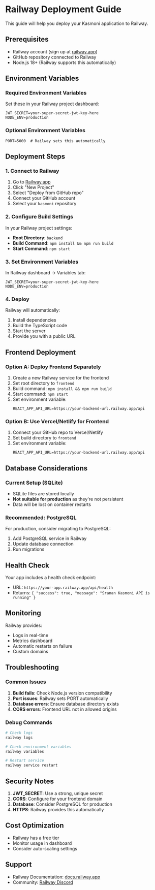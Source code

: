 # Railway Deployment Guide

This guide will help you deploy your Kasmoni application to Railway.

## Prerequisites

- Railway account (sign up at [railway.app](https://railway.app))
- GitHub repository connected to Railway
- Node.js 18+ (Railway supports this automatically)

## Environment Variables

### Required Environment Variables

Set these in your Railway project dashboard:

```
JWT_SECRET=your-super-secret-jwt-key-here
NODE_ENV=production
```

### Optional Environment Variables

```
PORT=5000  # Railway sets this automatically
```

## Deployment Steps

### 1. Connect to Railway

1. Go to [Railway.app](https://railway.app)
2. Click "New Project"
3. Select "Deploy from GitHub repo"
4. Connect your GitHub account
5. Select your `kasmoni` repository

### 2. Configure Build Settings

In your Railway project settings:

- **Root Directory**: `backend`
- **Build Command**: `npm install && npm run build`
- **Start Command**: `npm start`

### 3. Set Environment Variables

In Railway dashboard → Variables tab:

```
JWT_SECRET=your-super-secret-jwt-key-here
NODE_ENV=production
```

### 4. Deploy

Railway will automatically:
1. Install dependencies
2. Build the TypeScript code
3. Start the server
4. Provide you with a public URL

## Frontend Deployment

### Option A: Deploy Frontend Separately

1. Create a new Railway service for the frontend
2. Set root directory to `frontend`
3. Build command: `npm install && npm run build`
4. Start command: `npm start`
5. Set environment variable:
   ```
   REACT_APP_API_URL=https://your-backend-url.railway.app/api
   ```

### Option B: Use Vercel/Netlify for Frontend

1. Connect your GitHub repo to Vercel/Netlify
2. Set build directory to `frontend`
3. Set environment variable:
   ```
   REACT_APP_API_URL=https://your-backend-url.railway.app/api
   ```

## Database Considerations

### Current Setup (SQLite)
- SQLite files are stored locally
- **Not suitable for production** as they're not persistent
- Data will be lost on container restarts

### Recommended: PostgreSQL
For production, consider migrating to PostgreSQL:

1. Add PostgreSQL service in Railway
2. Update database connection
3. Run migrations

## Health Check

Your app includes a health check endpoint:
- URL: `https://your-app.railway.app/api/health`
- Returns: `{ "success": true, "message": "Sranan Kasmoni API is running" }`

## Monitoring

Railway provides:
- Logs in real-time
- Metrics dashboard
- Automatic restarts on failure
- Custom domains

## Troubleshooting

### Common Issues

1. **Build fails**: Check Node.js version compatibility
2. **Port issues**: Railway sets PORT automatically
3. **Database errors**: Ensure database directory exists
4. **CORS errors**: Frontend URL not in allowed origins

### Debug Commands

```bash
# Check logs
railway logs

# Check environment variables
railway variables

# Restart service
railway service restart
```

## Security Notes

1. **JWT_SECRET**: Use a strong, unique secret
2. **CORS**: Configure for your frontend domain
3. **Database**: Consider PostgreSQL for production
4. **HTTPS**: Railway provides this automatically

## Cost Optimization

- Railway has a free tier
- Monitor usage in dashboard
- Consider auto-scaling settings

## Support

- Railway Documentation: [docs.railway.app](https://docs.railway.app)
- Community: [Railway Discord](https://discord.gg/railway) 
